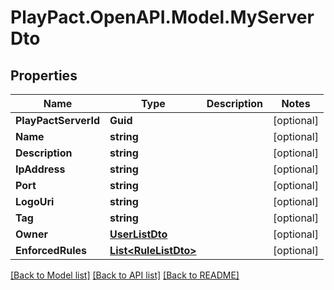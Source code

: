 # PlayPact.OpenAPI.Model.MyServerDto

## Properties

Name | Type | Description | Notes
------------ | ------------- | ------------- | -------------
**PlayPactServerId** | **Guid** |  | [optional] 
**Name** | **string** |  | [optional] 
**Description** | **string** |  | [optional] 
**IpAddress** | **string** |  | [optional] 
**Port** | **string** |  | [optional] 
**LogoUri** | **string** |  | [optional] 
**Tag** | **string** |  | [optional] 
**Owner** | [**UserListDto**](UserListDto.md) |  | [optional] 
**EnforcedRules** | [**List&lt;RuleListDto&gt;**](RuleListDto.md) |  | [optional] 

[[Back to Model list]](../README.md#documentation-for-models) [[Back to API list]](../README.md#documentation-for-api-endpoints) [[Back to README]](../README.md)

